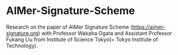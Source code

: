 # AIMer-Signature-Scheme

Research on the paper of AIMer Signature Scheme (https://aimer-signature.org) with Professor Wakaha Ogata and Assistant Professor Fukang Liu from Institute of Science Tokyo(= Tokyo Institute of Technology).

